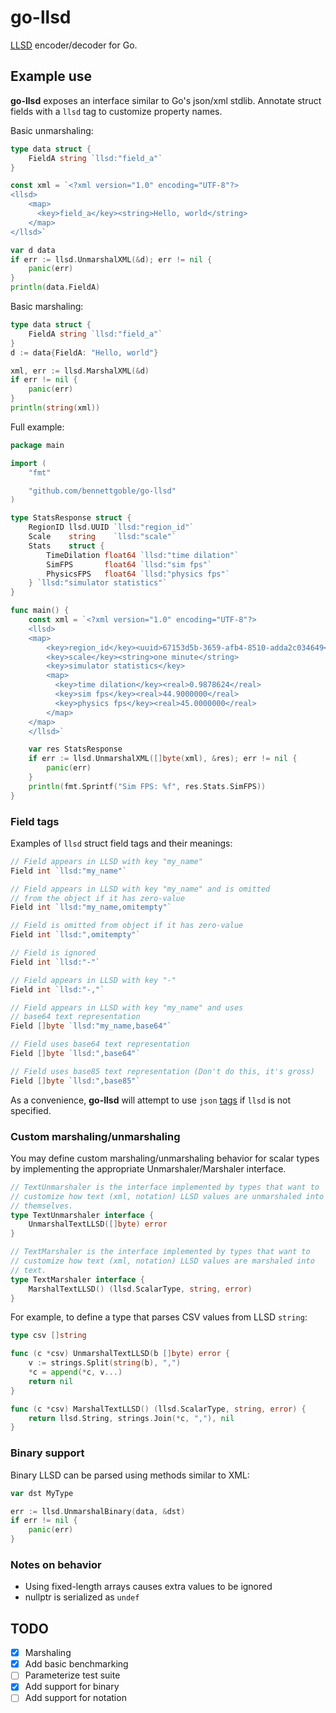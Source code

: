 # go-llsd

[LLSD][llsd] encoder/decoder for Go.

## Example use

**go-llsd** exposes an interface similar to Go's json/xml stdlib. Annotate
struct fields with a `llsd` tag to customize property names. 

Basic unmarshaling:
```go
type data struct {
    FieldA string `llsd:"field_a"`
}

const xml = `<?xml version="1.0" encoding="UTF-8"?>
<llsd>
    <map>
      <key>field_a</key><string>Hello, world</string>
    </map>
</llsd>`

var d data
if err := llsd.UnmarshalXML(&d); err != nil {
    panic(err)
}
println(data.FieldA)
```

Basic marshaling:
```go
type data struct {
    FieldA string `llsd:"field_a"`
}
d := data{FieldA: "Hello, world"}

xml, err := llsd.MarshalXML(&d)
if err != nil {
    panic(err)
}
println(string(xml))
```

Full example:
```go
package main

import (
    "fmt"

    "github.com/bennettgoble/go-llsd"
)

type StatsResponse struct {
    RegionID llsd.UUID `llsd:"region_id"`
    Scale    string    `llsd:"scale"`
    Stats    struct {
        TimeDilation float64 `llsd:"time dilation"`
        SimFPS       float64 `llsd:"sim fps"`
        PhysicsFPS   float64 `llsd:"physics fps"`
    } `llsd:"simulator statistics"`
}

func main() {
    const xml = `<?xml version="1.0" encoding="UTF-8"?>
    <llsd>
    <map>
        <key>region_id</key><uuid>67153d5b-3659-afb4-8510-adda2c034649</uuid>
        <key>scale</key><string>one minute</string>
        <key>simulator statistics</key>
        <map>
          <key>time dilation</key><real>0.9878624</real>
          <key>sim fps</key><real>44.9000000</real>
          <key>physics fps</key><real>45.0000000</real>
        </map>
    </map>
    </llsd>`

    var res StatsResponse
    if err := llsd.UnmarshalXML([]byte(xml), &res); err != nil {
        panic(err)
    }
    println(fmt.Sprintf("Sim FPS: %f", res.Stats.SimFPS))
}
```

### Field tags 

Examples of `llsd` struct field tags and their meanings:

```go
// Field appears in LLSD with key "my_name"
Field int `llsd:"my_name"`

// Field appears in LLSD with key "my_name" and is omitted
// from the object if it has zero-value
Field int `llsd:"my_name,omitempty"`

// Field is omitted from object if it has zero-value
Field int `llsd:",omitempty"`

// Field is ignored
Field int `llsd:"-"`

// Field appears in LLSD with key "-"
Field int `llsd:"-,"`

// Field appears in LLSD with key "my_name" and uses
// base64 text representation 
Field []byte `llsd:"my_name,base64"`

// Field uses base64 text representation 
Field []byte `llsd:",base64"`

// Field uses base85 text representation (Don't do this, it's gross)
Field []byte `llsd:",base85"`
```

As a convenience, **go-llsd** will attempt to use `json` [tags][json] if `llsd` is not
specified.

### Custom marshaling/unmarshaling

You may define custom marshaling/unmarshaling behavior for scalar types by
implementing the appropriate Unmarshaler/Marshaler interface.

```go
// TextUnmarshaler is the interface implemented by types that want to
// customize how text (xml, notation) LLSD values are unmarshaled into
// themselves.
type TextUnmarshaler interface {
	UnmarshalTextLLSD([]byte) error
}

// TextMarshaler is the interface implemented by types that want to
// customize how text (xml, notation) LLSD values are marshaled into
// text.
type TextMarshaler interface {
	MarshalTextLLSD() (llsd.ScalarType, string, error)
}
```

For example, to define a type that parses CSV values from LLSD `string`:
```go
type csv []string

func (c *csv) UnmarshalTextLLSD(b []byte) error {
	v := strings.Split(string(b), ",")
	*c = append(*c, v...)
	return nil
}

func (c *csv) MarshalTextLLSD() (llsd.ScalarType, string, error) {
    return llsd.String, strings.Join(*c, ","), nil
}
```

### Binary support

Binary LLSD can be parsed using methods similar to XML:
```go
var dst MyType

err := llsd.UnmarshalBinary(data, &dst)
if err != nil {
    panic(err)
}
```

### Notes on behavior

- Using fixed-length arrays causes extra values to be ignored 
- nullptr is serialized as `undef`

## TODO

- [x] Marshaling
- [x] Add basic benchmarking
- [ ] Parameterize test suite
- [x] Add support for binary
- [ ] Add support for notation 

[llsd]: https://wiki.secondlife.com/wiki/LLSD
[json]: https://pkg.go.dev/encoding/json#Marshal
